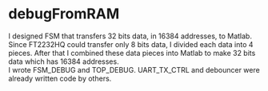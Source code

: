 # debugFromRAM
I designed FSM that transfers 32 bits data, in 16384 addresses, to Matlab. Since FT2232HQ could transfer only 8 bits data, I divided each data into 4 pieces. After that I combined these data pieces into Matlab to make 32 bits data which has 16384 addresses.   
I wrote FSM_DEBUG and TOP_DEBUG. UART_TX_CTRL and debouncer were already written code by others.
